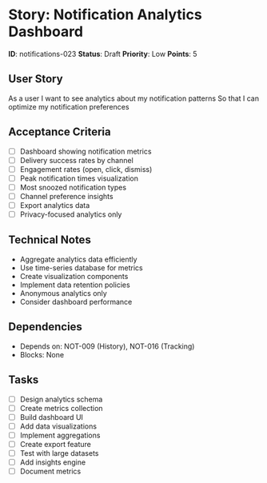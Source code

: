 # Story: Notification Analytics Dashboard

**ID**: notifications-023
**Status**: Draft
**Priority**: Low
**Points**: 5

## User Story
As a user
I want to see analytics about my notification patterns
So that I can optimize my notification preferences

## Acceptance Criteria
- [ ] Dashboard showing notification metrics
- [ ] Delivery success rates by channel
- [ ] Engagement rates (open, click, dismiss)
- [ ] Peak notification times visualization
- [ ] Most snoozed notification types
- [ ] Channel preference insights
- [ ] Export analytics data
- [ ] Privacy-focused analytics only

## Technical Notes
- Aggregate analytics data efficiently
- Use time-series database for metrics
- Create visualization components
- Implement data retention policies
- Anonymous analytics only
- Consider dashboard performance

## Dependencies
- Depends on: NOT-009 (History), NOT-016 (Tracking)
- Blocks: None

## Tasks
- [ ] Design analytics schema
- [ ] Create metrics collection
- [ ] Build dashboard UI
- [ ] Add data visualizations
- [ ] Implement aggregations
- [ ] Create export feature
- [ ] Test with large datasets
- [ ] Add insights engine
- [ ] Document metrics